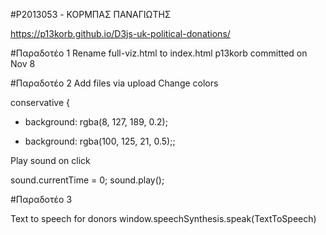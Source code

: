 #P2013053 - ΚΟΡΜΠΑΣ ΠΑΝΑΓΙΩΤΗΣ

https://p13korb.github.io/D3js-uk-political-donations/

#Παραδοτέο 1 
Rename full-viz.html to index.html
p13korb committed on Nov 8

#Παραδοτέο 2
Add files via upload
Change colors 

conservative {
 -    background: rgba(8, 127, 189, 0.2);
 +    background: rgba(100, 125, 21, 0.5);;
 
 Play sound on click
 
 sound.currentTime = 0;
 sound.play();
 
#Παραδοτέο 3

Text to speech for donors
window.speechSynthesis.speak(TextToSpeech)

